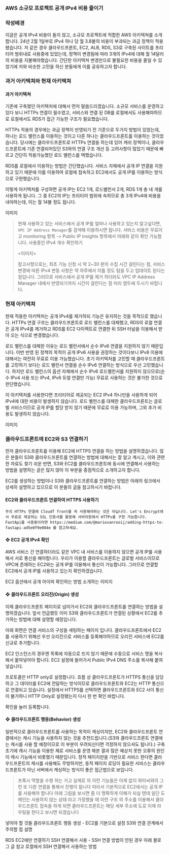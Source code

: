 ### AWS 소규모 프로젝트 공개 IPv4 비용 줄이기

### 작성배경

이글은 공개 IPv4 비용이 들지 않고, 소규모 프로젝트에 적합한 AWS 아키텍쳐를 소개합니다. 24년 2월 1일부로 IPv4 하나 당 월 3.8불의 비용이 부과되는 과금 정책이 적용됐습니다. 저 같은 경우 클라우드프론트, EC2, ALB, RDS, S3로 구축된 사이트를 프리티어 범위내로 사용중에 있었는데, 정책이 변경됨에 따라 3개의 IPv4에 대해 월 14달러의 비용을 지불해야했습니다. 간단한 아키텍쳐 변경만으로 불필요한 비용을 줄일 수 있었기에 저와 비슷한 고민을 하신 분들에게 이를 공유하고자 합니다.

### 과거 아키텍쳐와 현재 아키텍쳐

#### 과거 아키텍쳐

기존에 구축했던 아키텍처에 대해서 먼저 말씀드리겠습니다. 소규모 서비스를 운영하고 있다 보니 HTTPs 연결이 필수였고, 서비스와 연결 된 DB를 로컬에서도 사용해야하므로 로컬에서도 RDS가 접근 가능한 구조가 필요했습니다.

HTTPs 적용의 경우에는 과금 정책이 반영되기 전 기준으로 두가지 방법이 있었는데, 하나는 로드 밸런스를 이용하는 것이고 다른 하나는 클라우드프론트를 이용하는 것이었습니다. 당시에는 클라우드프론트로 HTTPs 연결을 하는데 있어 캐쉬 정책이나, 클라우드프론트에 기존 연결되어있던 S3와의 연결 구조 개선 등 고려사항이 많았기 때문에 빠르고 간단히 적용가능했던 로드 밸런스를 택했습니다.

RDS를 로컬에서 이용하는 방법은 간단했습니다. 서비스 자체에서 공개 IP 연결을 지원하고 있기 때문에 이를 이용하여 로컬에 접속하고 EC2에서도 공개 IP를 이용하는 방식으로 구현했습니다.

이렇게 아키텍처를 구성하면 공개 IP는 EC2 1개, 로드밸런서 2개, RDS 1개 총 네 개를 사용하게 됩니다. 그 중 EC2의 IP는 프리티어 범위에 속하므로 총 3개 IPv4에 비용을 내야하는데, 이는 월 14불 정도 됩니다.

이미지

> 현재 사용하고 있는 서비스에서 공개 IP를 얼마나 사용하고 있는지 알고싶다면, `VPC IP Address Manager`를 검색해 이용하시면 됩니다. 서비스 비용은 무료이고 monitoring 항목 -> Public IP insights 항목에서 아래와 같이 확인 가능합니다.
> 사용중인 IPv4 개수 확인하기
>
> <이미지>
>
> 참고사항으로는, 최초 기능 신청 시 약 2~30 분의 수집 시간 걸린다는 점, 서비스 변경에 따른 IPv4 변동 사항은 약 하루에서 이틀 정도 텀을 두고 업데이트 된다는 점입니다. 그러므로 서비스에서 공개 IP를 제거 하더라도 VPC IP Address Manager 내에서 반영되기까지 시간이 걸린다는 점 미리 염두에 두시기 바랍니다.

### 현재 아키텍쳐

현재 적용한 아키텍처는 공개 IPv4를 제거하되 기능은 유지하는 것을 목적으로 했습니다. HTTPs 연결 구조는 클라우드프론트로 로드 밸런스를 대체했고, RDS의 로컬 연결은 공개 IPv4를 제거하고 RDS를 EC2 다이렉트로 연결한 뒤 SSH 터널을 이용해서 받아 오는 식으로 변경했습니다.

로드 밸런스를 대체한 이유는 로드 밸런서에서 순수 IPv6 연결을 지원하지 않기 때문입니다. 이번 반영 된 정책의 목적이 공개 IPv6 사용을 권장하는 것이다보니 IPv6 이용에 대해서는 여전히 무료로 이용 가능했습니다. 초기 아키텍처를 고민할 때 클라우드프론트를 고민하기 보다는 로드 밸런서 연결을 순수 IPv6 연결하는 방식으로 우선 고민했습니다. 하지만 로드 밸런스의 옵션 자체에서 순수 IPv6 로드밸런서를 지원하지 않으므로(순수 IPv4 사용 또는 IPv4, IPv6 듀얼 연결만 가능) 무료로 사용하는 것은 불가한 것으로 판단했습니다.

이 아키텍처를 사용한다면 프리티어로 제공되는 EC2 IPv4 하나만을 사용하게 되어 IPv4에 대한 비용이 발생하지 않습니다. 로드 벨런스를 대체한 클라우드프론트는 글로벌 서비스이므로 공개 IP를 할당 받지 않기 때문에 무료로 이용 가능하며, 그외 추가 비용도 발생하지 않습니다.

이미지

### 클라우드프론트에 EC2와 S3 연결하기

먼저 클라우드프론트를 이용해 EC2에 HTTPS 연결을 하는 방법을 설명하겠습니다. 많은 분들이 S3와 클라우드프론트를 연결하는 방법에 대해서는 잘 알고 계시고, 이와 관련한 자료도 찾기 쉬운 반면, S3와 EC2를 클라우드프론트에 동시에 연결해서 사용하는 방법을 설명하는 글은 많지 않아 이 부분을 중점적으로 소개하고자 합니다.

EC2를 생성하는 방법이나 S3와 클라우드프론트를 연결하는 방법은 아래의 링크에서 상세히 설명하고 있으므로 이 분들의 글을 참고하시기 바랍니다.

#### EC2와 클라우드프론트 연결하여 HTTPS 사용하기

```
주의 HTTPs 연결에 Cloudf front를 꼭 사용해야하는 것은 아닙니다. Let's Encrypt에서 무료로 제공하는 SSL 인증서를 활용해 서버차원에서 HTTPs를 구현 가능합니다.
FastApi를 사용중이라면 https://medium.com/@mariovanrooij/adding-https-to-fastapi-ad5e0f9e084e 를 참고하세요.
```

#### ❖ EC2 공개 IPv4 확인

AWS 서비스 간 연결하더라도 같은 VPC 내 서비스를 이용하지 않으면 공개 IP를 사용해서 서로 통신을 해야합니다. 우리가 이용할 클라우드프론트는 글로벌 서비스이므로 VPC에 존재하는 EC2와는 공개 IP를 이용해서 통신이 가능합니다. 그러므로 연결할 EC2에서 공개 IP를 사용하고 있는지 확인하겠습니다.

EC2 옵션에서 공개 아이피 확인하는 방법 소개하는 이미지

#### ❖ 클라우드프론트 오리진(Origin) 생성

이제 클라우드프론트 페이지로 넘어가서 EC2와 클라우드프론트를 연결하는 방법을 설명하겠습니다. 앞서 언급했듯 이미 S3와 클라우드프론트가 연결된 상황에서 EC2를 추가하는 방법에 대해 설명할 예정입니다.

아래 화면은 연결 서비스의 구성을 세팅하는 페이지 입니다. 클라우드프론트에서 EC2를 사용하기 위해선 우선 오리진으로 서비스를 등록해야하므로 오리진 서비스에 EC2를 신규로 추가합니다.

EC2 인스턴스의 경우엔 목록에 자동으로 뜨지 않기 때문에 수동으로 서비스 명을 복사해서 붙여넣어야 합니다. EC2 설정에 들어가서 Public IPv4 DNS 주소를 복사해 붙여넣습니다.

프로토콜은 HTTP only로 설정합니다. 흐름 상 클라우드프론트가 HTTPS 통신을 담당하고 그 데이터를 EC2에 전달하는 방식이므로 클라우드프론트와 EC2는 HTTP 통신으로 연결되고 있습니다. 설정에서 HTTPS를 선택하면 클라우드프론트와 EC2 사이 통신이 불가하니 HTTP Only로 설정됐는지 다시 한 번 확인 바랍니다.

확인을 눌러 등록합니다.

#### ❖ 클라우드프론트 행동(Behavior) 생성

일반적으로 클라우드프론트를 사용하는 목적이 캐싱이지만, EC2와 클라우드프론트 연결에서는 캐시 기능을 사용하지 않는 것을 추천드립니다.(S3와 클라우드프론트 연결에는 캐시를 사용 할 예정이므로 이 부분이 우려되신다면 걱정하지 않으셔도 됩니다.) 구축 초기에 캐시 기능을 이용한 채로 서비스를 운영 해본 결과 많은 예상치 못한 오류의 원인이 캐시 기능에서 비롯했기 때문입니다. 정적 페이지만을 기반으로 서비스 한다면 클라우드프론트의 캐시를 사용해도 무방하지만, 동적 페이지 로딩이 필요한 서비스는 클라우드프론트가 아닌 서버에서 캐싱하는 방식이 좋은 접근법으로 보입니다.

> 프록시 역할을 수행 하는 거고 실제로 의 이런 기능들은 이제 없이 와이씨와의 그런 또 다른 연결을 통해서 진행이 됩니다 따라서 기본적으로 EC2에서는 공개 IP를 사용해야 합니다 아래 그림을 보시면 좀 더 명확하게 이해가 되실 텐데 일단 도메인는 사용하지 않는 상태 라고 가정했을 때 이런 구조 의 주소를 이용해서 클라우드프론트 접속을 하게 되면 클라우드프론트는 해당 세부 주소에 도로 이제 라우팅을 한다고 보시면 되겠습니다

넣어야 할 것들
클라우드프론트 행동 생성 - EC2를 기본으로 설정
S3와 연결 관계에서 주의할 점 설명

RDS EC2에만 연결하기
SSH 연결해서 사용 - SSH 연결 방법이 안된 경우 아래 블로그 글 참고
로컬에서 SSH 연결해서 사용하는 방법
